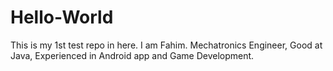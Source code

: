 # Hello-World
This is my 1st test repo in here.
I am Fahim. Mechatronics Engineer, Good at Java, Experienced in Android app and Game Development.
